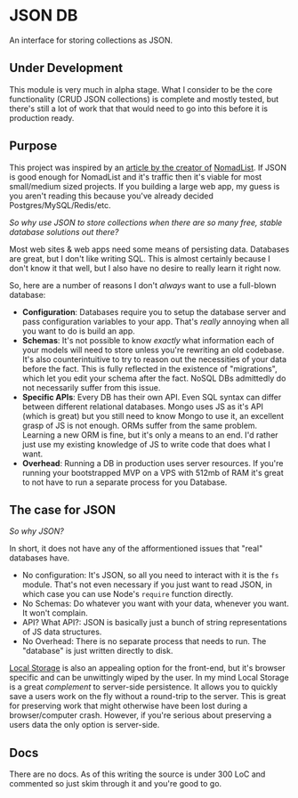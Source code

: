 # JSON DB

An interface for storing collections as JSON.

## Under Development

This module is very much in alpha stage. What I consider to be the core functionality (CRUD JSON collections) is complete and mostly tested, but there's still a lot of work that that would need to go into this before it is production ready. 

## Purpose

This project was inspired by an [article by the creator of][article] [NomadList][nomadlist]. If JSON is good enough for NomadList and it's traffic then it's viable for most small/medium sized projects. If you building a large web app, my guess is you aren't reading this because you've already decided Postgres/MySQL/Redis/etc.

[article]: https://levels.io/how-i-build-my-minimum-viable-products/
[nomadlist]: https://nomadlist.io/

_So why use JSON to store collections when there are so many free, stable database solutions out there?_

Most web sites & web apps need some means of persisting data. Databases are great, but I don't like writing SQL. This is almost certainly because I don't know it that well, but I also have no desire to really learn it right now.

So, here are a number of reasons I don't _always_ want to use a full-blown database:

* **Configuration**:  Databases require you to setup the database server and pass configuration variables to your app. That's _really_ annoying when all you want to do is build an app.
* **Schemas**: It's not possible to know _exactly_ what information each of your models will need to store unless you're rewriting an old codebase. It's also counterintuitive to try to reason out the necessities of your data before the fact. This is fully reflected in the existence of "migrations", which let you edit your schema after the fact. NoSQL DBs admittedly do not necessarily suffer from this issue.
* **Specific APIs**: Every DB has their own API. Even SQL syntax can differ between different relational databases. Mongo uses JS as it's API (which is great) but you still need to know Mongo to use it, an excellent grasp of JS is not enough. ORMs suffer from the same problem. Learning a new ORM is fine, but it's only a means to an end. I'd rather just use my existing knowledge of JS to write code that does what I want.
* **Overhead**: Running a DB in production uses server resources. If you're running your bootstrapped MVP on a VPS with 512mb of RAM it's great to not have to run a separate process for you Database.

## The case for JSON

_So why JSON?_

In short, it does not have any of the afformentioned issues that "real" databases have.

* No configuration: It's JSON, so all you need to interact with it is the `fs` module. That's not even necessary if you just want to read JSON, in which case you can use Node's `require` function directly.
* No Schemas: Do whatever you want with your data, whenever you want. It won't complain. 
* API? What API?: JSON is basically just a bunch of string representations of JS data structures.
* No Overhead: There is no separate process that needs to run. The "database" is just written directly to disk.

[Local Storage][ls] is also an appealing option for the front-end, but it's browser specific and can be unwittingly wiped by the user. In my mind Local Storage is a great _complement_ to server-side persistence. It allows you to quickly save a users work on the fly without a round-trip to the server. This is great for preserving work that might otherwise have been lost during a browser/computer crash. However, if you're serious about preserving a users data the only option is server-side.

[ls]: https://developer.mozilla.org/en-US/Add-ons/Overlay_Extensions/XUL_School/Local_Storage

## Docs

There are no docs. As of this writing the source is under 300 LoC and commented so just skim through it and you're good to go.
